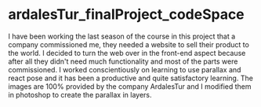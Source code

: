 # ardalesTur_finalProject_codeSpace
I have been working the last season of the course in this project that a company commissioned me, they needed a website to sell their product to the world. I decided to turn the web over in the front-end aspect because after all they didn't need much functionality and most of the parts were commissioned. I worked conscientiously on learning to use parallax and react pose and it has been a productive and quite satisfactory learning. The images are 100% provided by the company ArdalesTur and I modified them in photoshop to create the parallax in layers.
